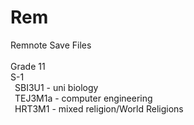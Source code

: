 # Rem
Remnote Save Files <br>
<br>
Grade 11 <br>
S-1 <br>
&ensp;SBI3U1 - uni biology <br>
&ensp;TEJ3M1a - computer engineering <br>
&ensp;HRT3M1 - mixed religion/World Religions <br>
